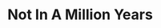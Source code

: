 ---
title: Not In A Million Years
year: 2006-01-01
writer: Robby Valentine
composer: Robby Valentine
---